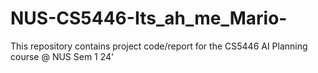 # NUS-CS5446-Its_ah_me_Mario-
This repository contains project code/report for the CS5446 AI Planning course @ NUS Sem 1 24'
